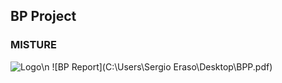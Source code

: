 ## BP Project
### MISTURE
![Logo](https://MISTURE-GROUP10.github.io/descarga.png)\n
![BP Report](C:\Users\Sergio Eraso\Desktop\BPP.pdf)
